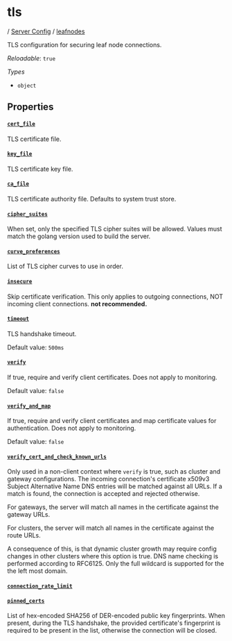 # tls

/ [Server Config](/ref/config/index.md) / [leafnodes](/ref/config/leafnodes/index.md) 

TLS configuration for securing leaf node connections.

*Reloadable*: `true`

*Types*

- `object`


## Properties

#### [`cert_file`](/ref/config/leafnodes/tls/cert_file/index.md)

TLS certificate file.

#### [`key_file`](/ref/config/leafnodes/tls/key_file/index.md)

TLS certificate key file.

#### [`ca_file`](/ref/config/leafnodes/tls/ca_file/index.md)

TLS certificate authority file. Defaults to system trust store.

#### [`cipher_suites`](/ref/config/leafnodes/tls/cipher_suites/index.md)

When set, only the specified TLS cipher suites will be allowed. Values must match the golang version used to build the server.

#### [`curve_preferences`](/ref/config/leafnodes/tls/curve_preferences/index.md)

List of TLS cipher curves to use in order.

#### [`insecure`](/ref/config/leafnodes/tls/insecure/index.md)

Skip certificate verification. This only applies to outgoing connections, NOT incoming client connections. **not recommended.**

#### [`timeout`](/ref/config/leafnodes/tls/timeout/index.md)

TLS handshake timeout.

Default value: `500ms`

#### [`verify`](/ref/config/leafnodes/tls/verify/index.md)

If true, require and verify client certificates. Does not apply to monitoring.

Default value: `false`

#### [`verify_and_map`](/ref/config/leafnodes/tls/verify_and_map/index.md)

If true, require and verify client certificates and map certificate values for authentication. Does not apply to monitoring.

Default value: `false`

#### [`verify_cert_and_check_known_urls`](/ref/config/leafnodes/tls/verify_cert_and_check_known_urls/index.md)

Only used in a non-client context where `verify` is true, such as cluster and gateway configurations.
The incoming connection's certificate x509v3 Subject Alternative Name DNS entries will be matched against
all URLs. If a match is found, the connection is accepted and rejected otherwise.

For gateways, the server will match all names in the certificate against the gateway URLs.

For clusters, the server will match all names in the certificate against the route URLs.

A consequence of this, is that dynamic cluster growth may require config changes in other clusters where this
option is true. DNS name checking is performed according to RFC6125. Only the full wildcard is supported for the
the left most domain.

#### [`connection_rate_limit`](/ref/config/leafnodes/tls/connection_rate_limit/index.md)



#### [`pinned_certs`](/ref/config/leafnodes/tls/pinned_certs/index.md)

List of hex-encoded SHA256 of DER-encoded public key fingerprints. When present, during the TLS handshake, the
provided certificate's fingerprint is required to be present in the list, otherwise the connection will be
closed.

